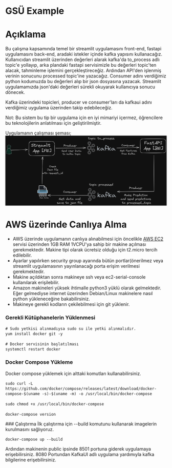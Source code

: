 # GSÜ Example
# Açıklama

Bu çalışma kapsamında temel bir streamlit uygulamasını front-end, fastapi uygulamasını back-end, aradaki istekler içinde kafka yapısını kullanacağız. Kullanıcıdan streamlit üzerinden değerleri alarak kafka'da to_process adlı topic'e yollayıp, arka plandaki fastapi servisimizle bu değerleri topic'ten alacak, tahminleme işlemini gerçekleştireceğiz. Ardından API'den işlenmiş verinin sonucunu processed topic'ine yazacağız. Consumer adını verdiğimiz python kodumuzda bu değerleri alıp bir json dosyasına yazacak. Streamlit uygulamamızda json'daki değerleri sürekli okuyarak kullanıcıya sonucu dönecek. 

Kafka üzerindeki topicleri, producer ve consumer'ları da kafkaui adını verdiğimiz uygulama üzerinden takip edebileceğiz. 

Not: Bu sistem bu tip bir uygulama için en iyi mimariyi içermez, öğrencilere bu teknolojilerin anlatılması için geliştirilmiştir. 

Uygulamanın çalışması şeması;
![Aarch](app-arch-basic.png "Arch")

# AWS üzerinde Canlıya Alma
- AWS üzerinde uygulamanın canlıya alınabilmesi için öncelikle [AWS EC2](https://us-east-1.console.aws.amazon.com/ec2/) servisi üzerinden 1GB RAM 1VCPU'ya sahip bir makine açılması gerekmektedir. Makine tipi olarak ücretsiz olduğu için t2.micro tercih edilebilir. 
- Ayarlar yapılırken security group ayarında bütün portlar(önerilmez veya streamlit uygulamasının yayınlanacağı porta erişim verilmesi gerekmektedir. 
- Makine açıldıktan sonra makineye ssh veya ec2-serial-console kullanılarak erişilebilir.
- Amazon makineleri yüksek ihtimalle python3 yüklü olarak gelmektedir. Eğer gelmediyse internet üzerinden Debian/Linux makinelere nasıl python yükleneceğine bakabilirsiniz.
- Makineye gerekli kodların çekilebilmesi için git yüklenir. 


### Gerekli Kütüphanelerin Yüklenmesi
```
# Sudo yetkisi alınmadıysa sudo su ile yetki alınmalıdır. 
yum install docker git -y

# Docker servisinin başlatılması
systemctl restart docker
```

### Docker Compose Yükleme
Docker compose yüklemek için alttaki komutları kullanabilirsiniz.
```
sudo curl -L https://github.com/docker/compose/releases/latest/download/docker-compose-$(uname -s)-$(uname -m) -o /usr/local/bin/docker-compose

sudo chmod +x /usr/local/bin/docker-compose

docker-compose version
```

### Çalıştırma
İlk çalıştırma için --build komutunu kullanarak imagelerin kurulmasını sağlıyoruz. 
```
docker-compose up --build
```

Ardından makinenin public ipsinde 8501 portuna giderek uygulamaya erişebilirsiniz. 8080 Portundan KafkaUI adlı uygulama yardımıyla kafka bilgilerine erişebilirsiniz.
